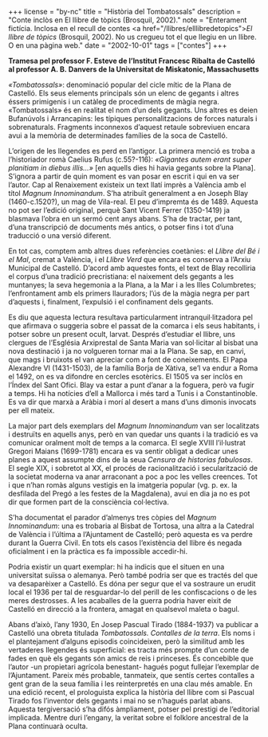 +++
license = "by-nc"
title = "Història del Tombatossals"
description = "Conte inclòs en El llibre de tòpics (Brosquil, 2002)."
note = "Enterament fictícia. Inclosa en el recull de contes <a href=\"/llibres/elllibredetopics\"><i>El llibre de tòpics</i></a> (Brosquil, 2002). No us cregueu tot el que llegiu en un llibre. O en una pàgina web."
date = "2002-10-01"
tags = ["contes"]
+++

**Tramesa pel professor F. Esteve de l’Institut Francesc Ribalta de Castelló al professor A. B. Danvers de la Universitat de Miskatonic, Massachusetts**

*«Tombatossals»*: denominació popular del cicle mític de la Plana de Castelló. Els seus elements principals són un elenc de gegants i altres éssers primigenis i un catàleg de procediments de màgia negra. «Tombatossals» és en realitat el nom d’un dels gegants. Uns altres es deien Bufanúvols i Arrancapins: les típiques personalitzacions de forces naturals i sobrenaturals. Fragments inconnexos d’aquest retaule sobreviuen encara avui a la memòria de determinades famílies de la soca de Castelló.

L’origen de les llegendes es perd en l’antigor. La primera menció es troba a l’historiador romà Caelius Rufus (c.55?-116): *«Gigantes autem erant super planitiam in diebus illis...»* [en aquells dies hi havia gegants sobre la Plana]. S’ignora a partir de quin moment es van posar en escrit i qui en va ser l’autor. Cap al Renaixement existeix un text llatí imprès a València amb el títol *Magnum Innominandum*. S’ha atribuït generalment a en Joseph Blay (1460-c.1520?), un mag de Vila-real. El peu d’impremta és de 1489. Aquesta no pot ser l’edició original, perquè Sant Vicent Ferrer (1350-1419) ja blasmava l’obra en un sermó cent anys abans. S’ha de tractar, per tant, d’una transcripció de documents més antics, o potser fins i tot d’una traducció o una versió diferent.

En tot cas, comptem amb altres dues referències coetànies: el *Llibre del Bé i el Mal*, cremat a València, i el *Llibre Verd* que encara es conserva a l’Arxiu Municipal de Castelló. D’acord amb aquestes fonts, el text de Blay recolliria el corpus d’una tradició precristiana: el naixement dels gegants a les muntanyes; la seva hegemonia a la Plana, a la Mar i a les Illes Columbretes; l’enfrontament amb els primers llauradors; l’ús de la màgia negra per part d’aquests i, finalment, l’expulsió i el confinament dels gegants.

Es diu que aquesta lectura resultava particularment intranquil·litzadora pel que afirmava o suggeria sobre el passat de la comarca i els seus habitants, i potser sobre un present ocult, larvat. Després d’estudiar el llibre, uns clergues de l’Església Arxiprestal de Santa Maria van sol·licitar al bisbat una nova destinació i ja no volgueren tornar mai a la Plana. Se sap, en canvi, que mags i bruixots el van apreciar com a font de coneixements. El Papa Alexandre VI (1431-1503), de la família Borja de Xàtiva, se’l va endur a Roma el 1492, on es va difondre en cercles esotèrics. El 1505 va ser inclòs en l’Índex del Sant Ofici. Blay va estar a punt d’anar a la foguera, però va fugir a temps. Hi ha notícies d’ell a Mallorca i més tard a Tunis i a Constantinoble. Es va dir que marxà a Aràbia i morí al desert a mans d’uns dimonis invocats per ell mateix.

La major part dels exemplars del *Magnum Innominandum* van ser localitzats i destruïts en aquells anys, però en van quedar uns quants i la tradició es va comunicar oralment molt de temps a la comarca. El segle XVIII l’il·lustrat Gregori Maians (1699-1781) encara es va sentir obligat a dedicar unes planes a aquest assumpte dins de la seua *Censura de historias fabulosas*. El segle XIX, i sobretot al XX, el procés de racionalització i secularització de la societat moderna va anar arraconant a poc a poc les velles creences. Tot i que n’han romàs alguns vestigis en la imatgeria popular (vg. p. ex. la desfilada del Pregó a les festes de la Magdalena), avui en dia ja no es pot dir que formen part de la consciència col·lectiva.

S’ha documentat el parador d’almenys tres còpies del *Magnum Innominandum*: una es trobaria al Bisbat de Tortosa, una altra a la Catedral de València i l’última a l’Ajuntament de Castelló; però aquesta es va perdre durant la Guerra Civil. En tots els casos l’existència del llibre és negada oficialment i en la pràctica es fa impossible accedir-hi.

Podria existir un quart exemplar: hi ha indicis que el situen en una universitat suïssa o alemanya. Però també podria ser que es tractés del que va desaparèixer a Castelló. Es dóna per segur que el va sostraure un erudit local el 1936 per tal de resguardar-lo del perill de les confiscacions o de les meres destrosses. A les acaballes de la guerra podria haver eixit de Castelló en direcció a la frontera, amagat en qualsevol maleta o bagul.

Abans d’això, l’any 1930, En Josep Pascual Tirado (1884-1937) va publicar a Castelló una obreta titulada *Tombatossals. Contalles de la terra*. Els noms i el plantejament d’alguns episodis coincideixen, però la similitud amb les vertaderes llegendes és superficial: es tracta més prompte d’un conte de fades en què els gegants són amics de reis i princeses. És concebible que l’autor -un propietari agrícola benestant- hagués pogut fullejar l’exemplar de l’Ajuntament. Pareix més probable, tanmateix, que sentís certes contalles a gent gran de la seua família i les reinterpretés en una clau més amable. En una edició recent, el prologuista explica la història del llibre com si Pascual Tirado fos l’inventor dels gegants i mai no se n’hagués parlat abans. Aquesta tergiversació s’ha difós àmpliament, potser pel prestigi de l’editorial implicada. Mentre duri l’engany, la veritat sobre el folklore ancestral de la Plana continuarà oculta.
